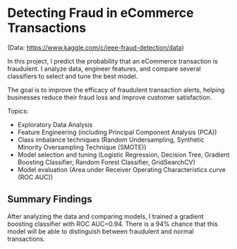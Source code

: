 # Detecting Fraud in eCommerce Transactions

(Data: https://www.kaggle.com/c/ieee-fraud-detection/data)

In this project, I predict the probability that an eCommerce transaction is fraudulent. I analyze data, engineer features, and compare several classifiers to select and tune the best model.

The goal is to improve the efficacy of fraudulent transaction alerts, helping businesses reduce their fraud loss and improve customer satisfaction.

Topics:

- Exploratory Data Analysis
- Feature Engineering (including Principal Component Analysis (PCA))
- Class imbalance techniques (Random Undersampling, Synthetic Minority Oversampling Technique (SMOTE))
- Model selection and tuning (Logistic Regression, Decision Tree, Gradient Boosting Classifier, Random Forest Classifier, GridSearchCV)
- Model evaluation (Area under Receiver Operating Characteristics curve (ROC AUC))

## Summary Findings
After analyzing the data and comparing models, I trained a gradient boosting classifier with ROC AUC=0.94. There is a 94% chance that this model will be able to distinguish between fraudulent and normal transactions.

